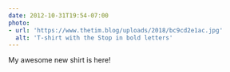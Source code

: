 ```yaml
---
date: 2012-10-31T19:54-07:00
photo:
- url: 'https://www.thetim.blog/uploads/2018/bc9cd2e1ac.jpg'
  alt: 'T-shirt with the Stop in bold letters'
---
```

My awesome new shirt is here!
